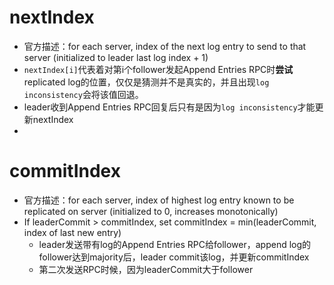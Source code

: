 # nextIndex
- 官方描述：for each server, index of the next log entry  to send to that server (initialized to leader last log index + 1)
- `nextIndex[i]`代表着对第i个follower发起Append Entries RPC时**尝试**replicated log的位置，仅仅是猜测并不是真实的，并且出现`log inconsistency`会将该值回退。
- leader收到Append Entries RPC回复后只有是因为`log inconsistency`才能更新nextIndex
- 
# commitIndex
- 官方描述：for each server, index of highest log entry known to be replicated on server  (initialized to 0, increases monotonically)
-  If leaderCommit > commitIndex, set commitIndex = min(leaderCommit, index of last new entry)
	- leader发送带有log的Append Entries RPC给follower，append log的follower达到majority后，leader commit该log，并更新commitIndex
	- 第二次发送RPC时候，因为leaderCommit大于follower